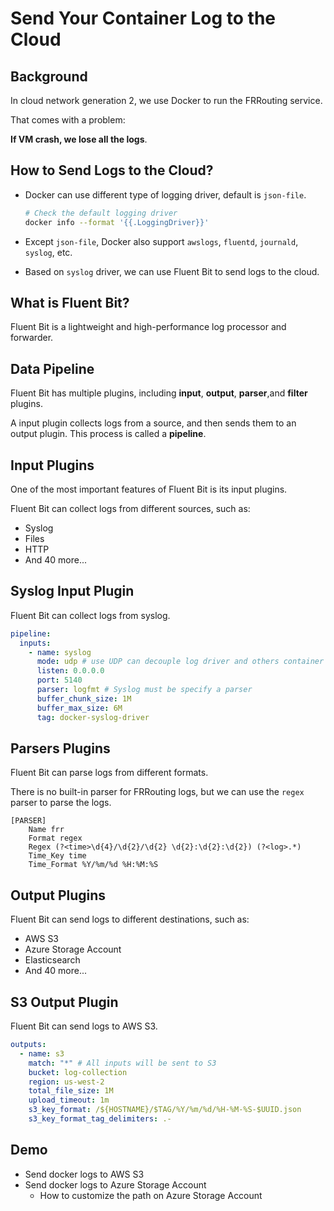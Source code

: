 # Send Your Container Log to the Cloud

## Background

In cloud network generation 2, we use Docker to run the FRRouting service.

That comes with a problem:

**If VM crash, we lose all the logs**.

## How to Send Logs to the Cloud?

- Docker can use different type of logging driver, default is `json-file`.

  ```bash
  # Check the default logging driver
  docker info --format '{{.LoggingDriver}}'
  ```

- Except `json-file`, Docker also support `awslogs`, `fluentd`, `journald`, `syslog`, etc.

- Based on `syslog` driver, we can use Fluent Bit to send logs to the cloud.

## What is Fluent Bit?

Fluent Bit is a lightweight and high-performance log processor and forwarder.

## Data Pipeline

Fluent Bit has multiple plugins, including **input**, **output**, **parser**,and **filter** plugins.

A input plugin collects logs from a source, and then sends them to an output plugin. This process is called a **pipeline**.

## Input Plugins

One of the most important features of Fluent Bit is its input plugins.

Fluent Bit can collect logs from different sources, such as:

- Syslog
- Files
- HTTP
- And 40 more...

## Syslog Input Plugin

Fluent Bit can collect logs from syslog.

```yaml
pipeline:
  inputs:
    - name: syslog
      mode: udp # use UDP can decouple log driver and others container
      listen: 0.0.0.0
      port: 5140
      parser: logfmt # Syslog must be specify a parser
      buffer_chunk_size: 1M
      buffer_max_size: 6M
      tag: docker-syslog-driver
```

## Parsers Plugins

Fluent Bit can parse logs from different formats.

There is no built-in parser for FRRouting logs, but we can use the `regex` parser to parse the logs.

```text
[PARSER]
    Name frr
    Format regex
    Regex (?<time>\d{4}/\d{2}/\d{2} \d{2}:\d{2}:\d{2}) (?<log>.*)
    Time_Key time
    Time_Format %Y/%m/%d %H:%M:%S
```

## Output Plugins

Fluent Bit can send logs to different destinations, such as:

- AWS S3
- Azure Storage Account
- Elasticsearch
- And 40 more...

## S3 Output Plugin

Fluent Bit can send logs to AWS S3.

```yaml
outputs:
  - name: s3
    match: "*" # All inputs will be sent to S3
    bucket: log-collection
    region: us-west-2
    total_file_size: 1M
    upload_timeout: 1m
    s3_key_format: /${HOSTNAME}/$TAG/%Y/%m/%d/%H-%M-%S-$UUID.json
    s3_key_format_tag_delimiters: .-
```

## Demo

- Send docker logs to AWS S3
- Send docker logs to Azure Storage Account
  - How to customize the path on Azure Storage Account
